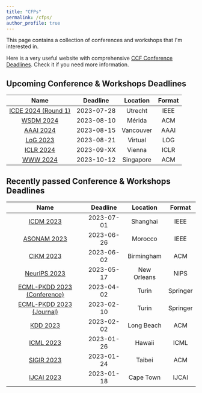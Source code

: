 ```yaml
---
title: "CFPs"
permalink: /cfps/
author_profile: true
---
```


This page contains a collection of conferences and workshops that I'm interested in. 

Here is a very useful website with comprehensive [CCF Conference Deadlines](https://ccfddl.github.io/). Check it if you need more information.

## Upcoming Conference & Workshops Deadlines

|                        Name                        |  Deadline  | Location  | Format |
|:--------------------------------------------------:|:----------:|:---------:|:------:|
| [ICDE 2024 (Round 1)](https://icde2024.github.io/) | 2023-07-28 |  Utrecht  |  IEEE  |
| [WSDM 2024](https://www.wsdm-conference.org/2024/) | 2023-08-10 |  Mérida   |  ACM   |
|   [AAAI 2024](https://aaai.org/aaai-conference/)   | 2023-08-15 | Vancouver |  AAAI  |
|       [LoG 2023](https://logconference.org/)       | 2023-08-21 |  Virtual  |  LOG   |
|   [ICLR 2024](https://iclr.cc/Conferences/2024)    | 2023-09-XX |  Vienna   |  ICLR  |
|    [WWW 2024](https://www2024.thewebconf.org/)     | 2023-10-12 | Singapore |  ACM   |

## Recently passed Conference & Workshops Deadlines

|                            Name                             |  Deadline  |  Location   |  Format  |
|:-----------------------------------------------------------:|:----------:|:-----------:|:--------:|
| [ICDM 2023](https://www.cloud-conf.net/icdm2023/index.html) | 2023-07-01 |  Shanghai   |   IEEE   |
|     [ASONAM 2023](https://asonam.cpsc.ucalgary.ca/2023)     | 2023-06-26 |   Morocco   |   IEEE   |
|   [CIKM 2023](https://uobevents.eventsair.com/cikm2023/)    | 2023-06-02 | Birmingham  |   ACM    |
|      [NeurIPS 2023](https://nips.cc/Conferences/2023/)      | 2023-05-17 | New Orleans |   NIPS   |
|  [ECML-PKDD 2023 (Conference)](https://2023.ecmlpkdd.org/)  | 2023-04-02 |    Turin    | Springer |
|   [ECML-PKDD 2023 (Journal)](https://2023.ecmlpkdd.org/)    | 2023-02-10 |    Turin    | Springer |
|             [KDD 2023](https://kdd.org/kdd2023)             | 2023-02-02 | Long Beach  |   ACM    |
|       [ICML 2023](https://icml.cc/Conferences/2023/)        | 2023-01-26 |   Hawaii    |   ICML   |
|         [SIGIR 2023](https://sigir.org/sigir2023/)          | 2023-01-24 |   Taibei    |   ACM    |
|             [IJCAI 2023](https://ijcai-23.org/)             | 2023-01-18 |  Cape Town  |  IJCAI   |

